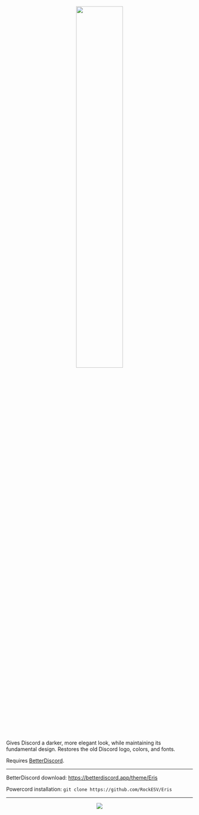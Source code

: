 # <p align="center"><img src="https://github.com/RockESV/Eris/blob/main/assets/logo/eris-logo-blurple.svg" width="50%" height="50%"></p>

Gives Discord a darker, more elegant look, while maintaining its fundamental design. Restores the old Discord logo, colors, and fonts.

Requires [BetterDiscord](https://betterdiscord.app/).

- - -
BetterDiscord download: https://betterdiscord.app/theme/Eris

Powercord installation: `git clone https://github.com/RockESV/Eris`
- - -
<p align="center"><img src="https://i.imgur.com/aN6XufW.png"></p>
